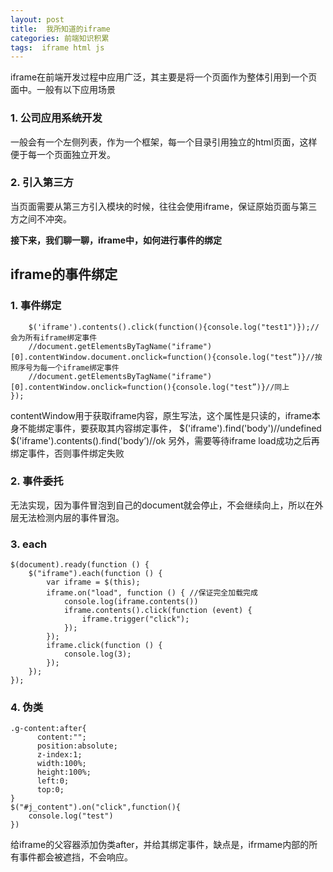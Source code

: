 ```yaml
---
layout: post
title:  我所知道的iframe
categories: 前端知识积累
tags:  iframe html js
---
```


iframe在前端开发过程中应用广泛，其主要是将一个页面作为整体引用到一个页面中。一般有以下应用场景

### 1. 公司应用系统开发
一般会有一个左侧列表，作为一个框架，每一个目录引用独立的html页面，这样便于每一个页面独立开发。

### 2. 引入第三方
当页面需要从第三方引入模块的时候，往往会使用iframe，保证原始页面与第三方之间不冲突。

**接下来，我们聊一聊，iframe中，如何进行事件的绑定**
## iframe的事件绑定
### 1. 事件绑定
```$('iframe').load(function(){
	$('iframe').contents().click(function(){console.log("test1")});//会为所有iframe绑定事件
	//document.getElementsByTagName("iframe")[0].contentWindow.document.onclick=function(){console.log("test”)}//按照序号为每一个iframe绑定事件
	//document.getElementsByTagName("iframe")[0].contentWindow.onclick=function(){console.log("test”)}//同上
});
```
contentWindow用于获取iframe内容，原生写法，这个属性是只读的，iframe本身不能绑定事件，要获取其内容绑定事件，
$('iframe').find('body')//undefined
$('iframe').contents().find('body’)//ok
另外，需要等待iframe load成功之后再绑定事件，否则事件绑定失败
### 2. 事件委托
无法实现，因为事件冒泡到自己的document就会停止，不会继续向上，所以在外层无法检测内层的事件冒泡。
### 3. each
```
$(document).ready(function () {
    $("iframe").each(function () {
        var iframe = $(this);
        iframe.on("load", function () { //保证完全加载完成
            console.log(iframe.contents())
            iframe.contents().click(function (event) {
                iframe.trigger("click");
            });
        });
        iframe.click(function () {
            console.log(3);
        });
    });
});
```
### 4. 伪类
```
.g-content:after{
      content:"";
      position:absolute;
      z-index:1;
      width:100%;
      height:100%;
      left:0;
      top:0;
}
$("#j_content").on("click",function(){
    console.log("test")
})
```
给iframe的父容器添加伪类after，并给其绑定事件，缺点是，ifrmame内部的所有事件都会被遮挡，不会响应。

